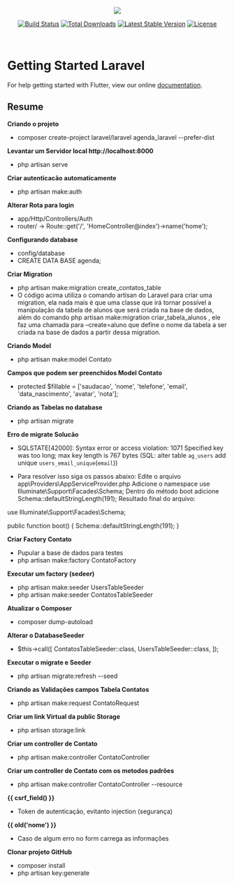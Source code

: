 <p align="center"><img src="https://laravel.com/assets/img/components/logo-laravel.svg"></p>

<p align="center">
<a href="https://travis-ci.org/laravel/framework"><img src="https://travis-ci.org/laravel/framework.svg" alt="Build Status"></a>
<a href="https://packagist.org/packages/laravel/framework"><img src="https://poser.pugx.org/laravel/framework/d/total.svg" alt="Total Downloads"></a>
<a href="https://packagist.org/packages/laravel/framework"><img src="https://poser.pugx.org/laravel/framework/v/stable.svg" alt="Latest Stable Version"></a>
<a href="https://packagist.org/packages/laravel/framework"><img src="https://poser.pugx.org/laravel/framework/license.svg" alt="License"></a>
</p>
<br>

# Getting Started Laravel

For help getting started with Flutter, view our online
[documentation](https://laravel.com/docs/5.8).

## Resume

<b>Criando o projeto</b>

- composer create-project laravel/laravel agenda_laravel --prefer-dist

<b>Levantar um Servidor local http://localhost:8000 </b>

- php artisan serve

<b>Criar autenticacão automaticamente</b>

- php artisan make:auth

<b>Alterar Rota para login</b>

- app/Http/Controllers/Auth
- router/ -> Route::get('/', 'HomeController@index')->name('home');

<b>Configurando database</b>

- config/database
- CREATE DATA BASE agenda;

<b>Criar Migration </b>

- php artisan make:migration create_contatos_table
- O código acima utiliza o comando artisan do Laravel para criar uma migration, ela nada mais é que uma classe que irá tornar possível a manipulação da tabela de alunos que será criada na base de dados, além do comando php artisan make:migration criar_tabela_alunos , ele faz uma chamada para –create=aluno que define o nome da tabela a ser criada na base de dados a partir dessa migration.

<b>Criando Model</b>

- php artisan make:model Contato

<b>Campos que podem ser preenchidos Model Contato</b>

- protected \$fillable = ['saudacao', 'nome', 'telefone', 'email', 'data_nascimento', 'avatar', 'nota'];

<b>Criando as Tabelas no database</b>

- php artisan migrate

<b>Erro de migrate Solucão</b>

- SQLSTATE[42000]: Syntax error or access violation: 1071 Specified key was too long; max key length is 767 bytes (SQL: alter table `ag_users` add unique `users_email_unique`(`email`))

- Para resolver isso siga os passos abaixo:
  Edite o arquivo app\Providers\AppServiceProvider.php
  Adicione o namespace use Illuminate\Support\Facades\Schema;
  Dentro do método boot adicione Schema::defaultStringLength(191);
  Resultado final do arquivo:

use Illuminate\Support\Facades\Schema;

public function boot()
{
Schema::defaultStringLength(191);
}

<b>Criar Factory Contato</b>

- Pupular a base de dados para testes
- php artisan make:factory ContatoFactory

<b>Executar um factory (sedeer)</b>

- php artisan make:seeder UsersTableSeeder
- php artisan make:seeder ContatosTableSeeder

<b> Atualizar o Composer</b>

- composer dump-autoload

<b>Alterar o DatabaseSeeder</b>

- \$this->call([
  ContatosTableSeeder::class,
  UsersTableSeeder::class,
  ]);

<b>Executar o migrate e Seeder</b>

- php artisan migrate:refresh --seed

<b>Criando as Validações campos Tabela Contatos </b>

- php artisan make:request ContatoRequest

<b>Criar um link Virtual da public Storage</b>

- php artisan storage:link

<b>Criar um controller de Contato</b>

- php artisan make:controller ContatoController

<b>Criar um controller de Contato com os metodos padrões </b>

- php artisan make:controller ContatoController --resource

<b> {{ csrf_field() }} </b>

- Token de autenticação, evitanto injection (segurança)

<b>{{ old('nome') }}</b>

- Caso de algum erro no form carrega as informações

<b>Clonar projeto GitHub</b>

- composer install
- php artisan key:generate
